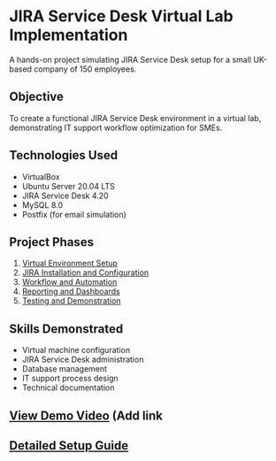 # JIRA Service Desk Virtual Lab Implementation

A hands-on project simulating JIRA Service Desk setup for a small UK-based company of 150 employees.

## Objective
To create a functional JIRA Service Desk environment in a virtual lab, demonstrating IT support workflow optimization for SMEs.

## Technologies Used
- VirtualBox
- Ubuntu Server 20.04 LTS
- JIRA Service Desk 4.20
- MySQL 8.0
- Postfix (for email simulation)

## Project Phases
1. [Virtual Environment Setup](#virtual-environment-setup)
2. [JIRA Installation and Configuration](#jira-installation-and-configuration)
3. [Workflow and Automation](#workflow-and-automation)
4. [Reporting and Dashboards](#reporting-and-dashboards)
5. [Testing and Demonstration](#testing-and-demonstration)

## Skills Demonstrated
- Virtual machine configuration
- JIRA Service Desk administration
- Database management
- IT support process design
- Technical documentation

## [View Demo Video](#) (Add link

## [Detailed Setup Guide](setup-guide.md)
